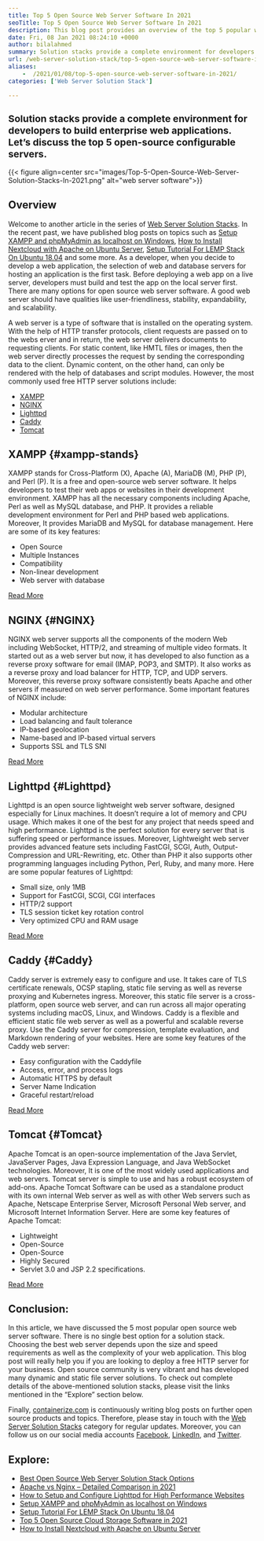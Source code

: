 ```yaml
---
title: Top 5 Open Source Web Server Software In 2021
seoTitle: Top 5 Open Source Web Server Software In 2021
description: This blog post provides an overview of the top 5 popular web server software. All the software listed here are self-hosted, free, and offers rich features.
date: Fri, 08 Jan 2021 08:24:10 +0000
author: bilalahmed
summary: Solution stacks provide a complete environment for developers to build enterprise web applications. Let’s discuss the top 5 open-source configurable servers.
url: /web-server-solution-stack/top-5-open-source-web-server-software-in-2021/
aliases: 
    -  /2021/01/08/top-5-open-source-web-server-software-in-2021/
categories: ['Web Server Solution Stack']

---
```

<h2 style="font-size:clamp(18px, 1.125rem + ((1vw - 7.68px) * 0.721), 24px);px">
  Solution stacks provide a complete environment for developers to build enterprise web applications. Let’s discuss the top 5 open-source configurable servers.
</h2>

{{< figure align=center src="images/Top-5-Open-Source-Web-Server-Solution-Stacks-In-2021.png" alt="web server software">}}  

## Overview

Welcome to another article in the series of [Web Server Solution Stacks][1]. In the recent past, we have published blog posts on topics such as [Setup XAMPP and phpMyAdmin as localhost on Windows][2], [How to Install Nextcloud with Apache on Ubuntu Server][3], [Setup Tutorial For LEMP Stack On Ubuntu 18.04][4] and some more. As a developer, when you decide to develop a web application, the selection of web and database servers for hosting an application is the first task. Before deploying a web app on a live server, developers must build and test the app on the local server first. There are many options for open source web server software. A good web server should have qualities like user-friendliness, stability, expandability, and scalability.

A web server is a type of software that is installed on the operating system. With the help of HTTP transfer protocols, client requests are passed on to the webs erver and in return, the web server delivers documents to requesting clients. For static content, like HMTL files or images, then the web server directly processes the request by sending the corresponding data to the client. Dynamic content, on the other hand, can only be rendered with the help of databases and script modules. However, the most commonly used free HTTP server solutions include:

  * [XAMPP][5]
  * [NGINX][6]
  * [Lighttpd][7]
  * [Caddy][8]
  * [Tomcat][9]

## XAMPP {#xampp-stands}

XAMPP stands for Cross-Platform (X), Apache (A), MariaDB (M), PHP (P), and Perl (P). It is a free and open-source web server software. It helps developers to test their web apps or websites in their development environment. XAMPP has all the necessary components including Apache, Perl as well as MySQL database, and PHP. It provides a reliable development environment for Perl and PHP based web applications. Moreover, It provides MariaDB and MySQL for database management. Here are some of its key features:

  * Open Source
  * Multiple Instances
  * Compatibility
  * Non-linear development
  * Web server with database

[Read More][10]

## NGINX {#NGINX}

NGINX web server supports all the components of the modern Web including WebSocket, HTTP/2, and streaming of multiple video formats. It started out as a web server but now, it has developed to also function as a reverse proxy software for email (IMAP, POP3, and SMTP). It also works as a reverse proxy and load balancer for HTTP, TCP, and UDP servers. Moreover, this reverse proxy software consistently beats Apache and other servers if measured on web server performance. Some important features of NGINX include:

  * Modular architecture
  * Load balancing and fault tolerance
  * IP-based geolocation
  * Name-based and IP-based virtual servers
  * Supports SSL and TLS SNI

[Read More][11]

## Lighttpd {#Lighttpd}

Lighttpd is an open source lightweight web server software, designed especially for Linux machines. It doesn’t require a lot of memory and CPU usage. Which makes it one of the best for any project that needs speed and high performance. Lighttpd is the perfect solution for every server that is suffering speed or performance issues. Moreover, Lightweight web server provides advanced feature sets including FastCGI, SCGI, Auth, Output-Compression and URL-Rewriting, etc. Other than PHP it also supports other programming languages including Python, Perl, Ruby, and many more. Here are some popular features of Lighttpd:

  * Small size, only 1MB
  * Support for FastCGI, SCGI, CGI interfaces
  * HTTP/2 support
  * TLS session ticket key rotation control
  * Very optimized CPU and RAM usage

[Read More][12]

## Caddy {#Caddy}

Caddy server is extremely easy to configure and use. It takes care of TLS certificate renewals, OCSP stapling, static file serving as well as reverse proxying and Kubernetes ingress. Moreover, this static file server is a cross-platform, open source web server, and can run across all major operating systems including macOS, Linux, and Windows. Caddy is a flexible and efficient static file web server as well as a powerful and scalable reverse proxy. Use the Caddy server for compression, template evaluation, and Markdown rendering of your websites. Here are some key features of the Caddy web server:

  * Easy configuration with the Caddyfile
  * Access, error, and process logs
  * Automatic HTTPS by default
  * Server Name Indication
  * Graceful restart/reload

[Read More][13]

## Tomcat {#Tomcat}

Apache Tomcat is an open-source implementation of the Java Servlet, JavaServer Pages, Java Expression Language, and Java WebSocket technologies. Moreover, It is one of the most widely used applications and web servers. Tomcat server is simple to use and has a robust ecosystem of add-ons. Apache Tomcat Software can be used as a standalone product with its own internal Web server as well as with other Web servers such as Apache, Netscape Enterprise Server, Microsoft Personal Web server, and Microsoft Internet Information Server. Here are some key features of Apache Tomcat:

  * Lightweight
  * Open-Source
  * Open-Source
  * Highly Secured
  * Servlet 3.0 and JSP 2.2 specifications.

[Read More][14]

## Conclusion:

In this article, we have discussed the 5 most popular open source web server software. There is no single best option for a solution stack. Choosing the best web server depends upon the size and speed requirements as well as the complexity of your web application. This blog post will really help you if you are looking to deploy a free HTTP server for your business. Open source community is very vibrant and has developed many dynamic and static file server solutions. To check out complete details of the above-mentioned solution stacks, please visit the links mentioned in the “Explore” section below. 

Finally, [containerize.com][15] is continuously writing blog posts on further open source products and topics. Therefore, please stay in touch with the [][16][Web Server Solution Stacks][1] category for regular updates. Moreover, you can follow us on our social media accounts [Facebook][17], [LinkedIn][18], and [Twitter][19]. 

## Explore:

  * [Best Open Source Web Server Solution Stack Options][20]
  * [Apache vs Nginx – Detailed Comparison in 2021][21]
  * [How to Setup and Configure Lighttpd for High Performance Websites][22]
  * [Setup XAMPP and phpMyAdmin as localhost on Windows][2]
  * [Setup Tutorial For LEMP Stack On Ubuntu 18.04][4]
  * [Top 5 Open Source Cloud Storage Software in 2021][23]
  * [How to Install Nextcloud with Apache on Ubuntu Server][3]

 [1]: https://products.containerize.com/solution-stack/
 [2]: https://blog.containerize.com/2020/10/26/how-to-setup-xampp-and-phpmyadmin-as-localhost-on-windows/
 [3]: https://blog.containerize.com/2021/06/18/how-to-install-nextcloud-with-apache-on-ubuntu-server/
 [4]: https://blog.containerize.com/2021/06/26/setup-tutorial-for-lemp-stack-on-ubuntu-18.04/
 [5]: #xampp-stands
 [6]: #NGINX
 [7]: #Lighttpd
 [8]: #Caddy
 [9]: #Tomcat
 [10]: https://products.containerize.com/solution-stack/xampp
 [11]: https://products.containerize.com/solution-stack/nginx
 [12]: https://products.containerize.com/solution-stack/lighttpd
 [13]: https://products.containerize.com/solution-stack/caddy
 [14]: https://products.containerize.com/solution-stack/tomcat
 [15]: https://www.containerize.com/
 [16]: https://products.containerize.com/video-editing-software
 [17]: https://web.facebook.com/containerize
 [18]: https://www.linkedin.com/company/containerize/
 [19]: https://twitter.com/containerize_co
 [20]: https://products.containerize.com/solution-stack
 [21]: https://blog.containerize.com/2021/02/26/apache-vs-nginx-detailed-comparison-in-2021/
 [22]: https://blog.containerize.com/2020/12/16/setup-and-configure-lighttpd-web-server-for-high-performance-websites/
 [23]: https://blog.containerize.com/2021/06/25/top-5-open-source-cloud-storage-software-in-2021/